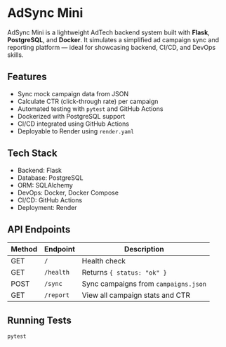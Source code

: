 # AdSync Mini 

AdSync Mini is a lightweight AdTech backend system built with **Flask**, **PostgreSQL**, and **Docker**. It simulates a simplified ad campaign sync and reporting platform — ideal for showcasing backend, CI/CD, and DevOps skills.

## Features

-  Sync mock campaign data from JSON
-  Calculate CTR (click-through rate) per campaign
-  Automated testing with `pytest` and GitHub Actions
-  Dockerized with PostgreSQL support
-  CI/CD integrated using GitHub Actions
-  Deployable to Render using `render.yaml`

## Tech Stack

- Backend: Flask
- Database: PostgreSQL
- ORM: SQLAlchemy
- DevOps: Docker, Docker Compose
- CI/CD: GitHub Actions
- Deployment: Render

## API Endpoints

| Method | Endpoint     | Description                       |
|--------|--------------|-----------------------------------|
| GET    | `/`          | Health check                      |
| GET    | `/health`    | Returns `{ status: "ok" }`        |
| POST   | `/sync`      | Sync campaigns from `campaigns.json` |
| GET    | `/report`    | View all campaign stats and CTR   |

## Running Tests

```bash
pytest
